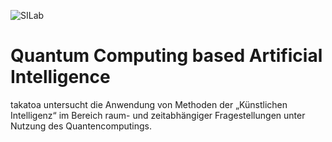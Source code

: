 ![SILab](https://www.takatoa.net/SILab/shutterstock_1395363998_1920-240-plus.jpg)

# Quantum Computing based Artificial Intelligence

takatoa untersucht die Anwendung von Methoden der „Künstlichen Intelligenz“ im Bereich raum- und zeitabhängiger Fragestellungen unter Nutzung des Quantencomputings. 
